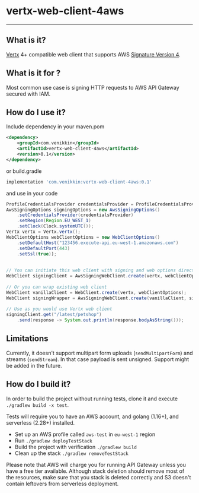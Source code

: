 # vertx-web-client-4aws

---

## What is it?
[Vertx][vertx] 4+ compatible web client that supports AWS [Signature Version 4][sigv4]. 

## What is it for ?
Most common use case is signing HTTP requests to AWS API Gateway secured with IAM. 

## How do I use it?
Include dependency in your maven.pom
```xml
<dependency>
    <groupId>com.venikkin</groupId>
    <artifactId>vertx-web-client-4aws</artifactId>
    <version>0.1</version>
</dependency>
```
or build.gradle
```groovy
implementation 'com.venikkin:vertx-web-client-4aws:0.1'
```
and use in your code
```java
ProfileCredentialsProvider credentialsProvider = ProfileCredentialsProvider.create("aws-profile");
AwsSigningOptions signingOptions = new AwsSigningOptions()
    .setCredentialsProvider(credentialsProvider)
    .setRegion(Region.EU_WEST_1)
    .setClock(Clock.systemUTC());
Vertx vertx = Vertx.vertx();
WebClientOptions webClientOptions = new WebClientOptions()
    .setDefaultHost("123456.execute-api.eu-west-1.amazonaws.com")
    .setDefaultPort(443)
    .setSsl(true));
        
    
// You can initiate this web client with signing and web options directly 
WebClient signingClient = AwsSigningWebClient.create(vertx, webClientOptions, signingOptions);
    
// Or you can wrap existing web client 
WebClient vanillaClient = WebClient.create(vertx, webClientOptions);
WebClient signingWrapper = AwsSigningWebClient.create(vanillaClient, signingOptions);
    
// Use as you would use Vertx web client 
signingClient.get("/latest/petshop")
    .send(response -> System.out.println(response.bodyAsString()));
```

## Limitations
Currently, it doesn't support multipart form uploads (`sendMultipartForm`) and streams (`sendStream`). 
In that case payload is sent unsigned. Support might be added in the future. 

## How do I build it? 
In order to build the project without running tests, clone it and execute `./gradlew build -x test`. 

Tests will require you to have an AWS account, and golang (1.16+), and serverless (2.28+) installed. 
* Set up an AWS profile called `aws-test` in `eu-west-1` region
* Run `./gradlew deployTestStack`
* Build the project with verification `./gradlew build`
* Clean up the stack `./gradlew removeTestStack`

Please note that AWS will charge you for running API Gateway unless you have a free tier available. 
Although stack deletion should remove most of the resources, make sure that you stack is deleted correctly 
and S3 doesn't contain leftovers from serverless deployment.   

[vertx]: https://vertx.io/
[sigv4]: https://docs.aws.amazon.com/general/latest/gr/signature-version-4.html
